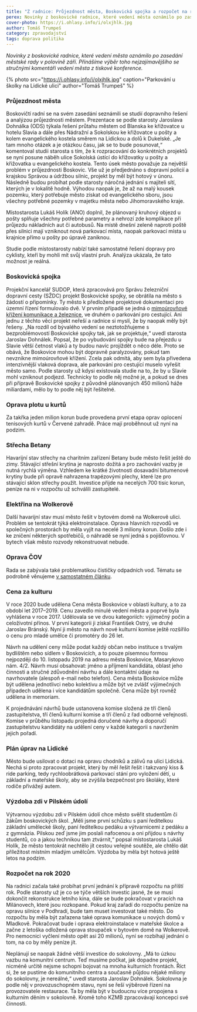 ```yaml
---
title: "Z radnice: Průjezdnost města, Boskovická spojka a rozpočet na rok 2020"
perex: Novinky z boskovické radnice, které vedení města oznámilo po zasedání městské rady v polovině září. Přinášíme výběr toho nejzajímavějšího.
cover-photo: https://i.ohlasy.info/i/olxjhlk.jpg
author: Tomáš Trumpeš
category: zpravodajství
tags: doprava politika
---
```


*Novinky z boskovické radnice, které vedení města oznámilo po zasedání městské rady v polovině září. Přinášíme výběr toho nejzajímavějšího se stručnými komentáři vedení města z tiskové konference.*

{% photo src="https://i.ohlasy.info/i/olxjhlk.jpg" caption="Parkování u školky na Lidické ulici" author="Tomáš Trumpeš" %}

### Průjezdnost města

Boskovičtí radní se na svém zasedání seznámili se studií dopravního řešení a analýzou průjezdnosti městem. Prezentace se podle starosty Jaroslava Dohnálka (ODS) týkala řešení průtahu městem od Blanska ke křižovatce u hotelu Slavia a dále přes Nádražní a Sokolskou ke křižovatce u pošty a kolem evangelického kostela směrem na Lidickou a dolů k Dukelské. „Je tam mnoho otázek a je otázkou času, jak se to bude posunovat,“ komentoval studii starosta s tím, že k rozpracování do konkrétních projektů se nyní posune náběh ulice Sokolská ústící do křižovatky u pošty a křižovatka u evangelického kostela. Tento úsek město považuje za největší problém v průjezdnosti Boskovic. Vše už je předjednáno s dopravní policií a krajskou Správou a údržbou silnic, projekt by měl být hotový v únoru. Následně budou probíhat podle starosty náročná jednání s majiteli sítí, kterých je v lokalitě hodně. Výhodou naopak je, že až na malý kousek pozemku, který potřebuje město získat od evangelického sboru, jsou všechny potřebné pozemky v majetku města nebo Jihomoravského kraje.

Místostarosta Lukáš Holík (ANO) doplnil, že plánovaný kruhový objezd u pošty splňuje všechny potřebné parametry a nehrozí zde komplikace při průjezdu nákladních aut či autobusů. Na místě dnešní zeleně naproti poště přes silnici mají vzniknout nová parkovací místa, naopak parkovací místa u krajnice přímo u pošty po úpravě zaniknou.

Studie podle místostarosty nabízí také samostatné řešení dopravy pro cyklisty, kteří by mohli mít svůj vlastní pruh. Analýza ukázala, že tato možnost je reálná.

### Boskovická spojka

Projekční kancelář SUDOP, která zpracovává pro Správu železniční dopravní cesty (SŽDC) projekt Boskovické spojky, se obrátila na město s žádostí o připomínky. Ty město k předložené projektové dokumentaci pro územní řízení formulovalo dvě. V prvním případě se jedná o [mimoúrovňové křížení komunikace a železnice](https://forum.ohlasy.info/t/mimourovnove-krizeni-zeleznice-u-slavie/255), ve druhém o parkování pro cestující. Ani jednu z těchto věcí projekt neřeší a radnice si myslí, že by naopak měly být řešeny. „Na rozdíl od bývalého vedení se neztotožňujeme s bezproblémovostí Boskovické spojky tak, jak se projektuje,“ uvedl starosta Jaroslav Dohnálek. Popsal, že po vybudování spojky bude na přejezdu u Slavie větší četnost vlaků a ty budou navíc projíždět o něco déle. Proto se obává, že Boskovice mohou být dopravně paralyzovány, pokud tam nevznikne mimoúrovňové křížení. Zcela pak odmítá, aby sem byla přivedena intenzivnější vlaková doprava, ale parkování pro cestující muselo vyřešit město samo. Podle starosty už kdysi existovala studie na to, že by u Slavie mohl vzniknout podjezd. Technicky to podle něj možné je, a pokud se dnes při přípravě Boskovické spojky z původně plánovaných 450 milionů háže miliardami, mělo by to podle něj být řešitelné.

### Oprava plotu u kurtů

Za takřka jeden milion korun bude provedena první etapa oprav oplocení tenisových kurtů v Červené zahradě. Práce mají proběhnout už nyní na podzim.

### Střecha Betany

Havarijní stav střechy na charitním zařízení Betany bude město řešit ještě do zimy. Stávající střešní krytina je naprosto dožitá a pro zachování vazby je nutná rychlá výměna. Vzhledem ke krátké životnosti dosavadní bitumenové krytiny bude při opravě nahrazena trapézovými plechy, které lze pro stávající sklon střechy použít. Investice přijde na necelých 700 tisíc korun, peníze na ni v rozpočtu už schválili zastupitelé.

### Elektřina na Wolkerově

Další havarijní stav musí město řešit v bytovém domě na Wolkerově ulici. Problém se tentokrát týká elektroinstalace. Oprava hlavních rozvodů ve společných prostorách by měla vyjít na necelé 3 miliony korun. Došlo zde i ke zničení některých spotřebičů, o náhradě se nyní jedná s pojišťovnou. V bytech však město rozvody rekonstruovat nebude.

### Oprava ČOV

Rada se zabývala také problematikou čističky odpadních vod. Tématu se podrobně věnujeme [v samostatném článku](https://ohlasy.info/clanky/2019/09/cisticka.html). 

### Cena za kulturu

V roce 2020 bude udělena Cena města Boskovice v oblasti kultury, a to za období let 2017–2019. Cenu zavedlo minulé vedení města a poprvé byla vyhlášena v roce 2017. Udělovala se ve dvou kategoriích: výjimečný počin a celoživotní přínos. V první kategorii ji získal František Ostrý, ve druhé Jaroslav Bránský. Nyní ji město na návrh nové kulturní komise ještě rozšířilo o cenu pro mladé umělce či promotéry do 26 let.

Návrh na udělení ceny může podat každý občan nebo instituce s trvalým bydlištěm nebo sídlem v Boskovicích, a to pouze písemnou formou nejpozději do 10. listopadu 2019 na adresu města Boskovice, Masarykovo nám. 4/2. Návrh musí obsahovat: jméno a příjmení kandidáta, oblast jeho činnosti a stručné zdůvodnění návrhu a dále kontaktní údaje na navrhovatele (alespoň e-mail nebo telefon). Cena města Boskovice může být udělena jednotlivci nebo kolektivu a může být ve zvlášť výjimečných případech udělena i více kandidátům společně. Cena může být rovněž udělena in memoriam. 

K projednávání návrhů bude ustanovena komise složená ze tří členů zastupitelstva, tří členů kulturní komise a tří členů z řad odborné veřejnosti. Komise v průběhu listopadu projedná doručené návrhy a doporučí zastupitelstvu kandidáty na udělení ceny v každé kategorii s navržením jejich pořadí.

### Plán úprav na Lidické

Město bude usilovat o dotaci na opravu chodníků a zálivů na ulici Lidická. Nechá si proto zpracovat projekt, který by měl řešit řešit i takzvaný kiss & ride parking, tedy rychloobrátková parkovací stání pro vyložení dětí, u základní a mateřské školy, aby se zvýšila bezpečnost pro školáky, které rodiče přivážejí autem.

### Výzdoba zdi v Pilském údolí

Výtvarnou výzdobu zdi v Pilském údolí chce město svěřit studentům či žákům boskovických škol. „Měli jsme první schůzku s paní ředitelkou základní umělecké školy, paní ředitelkou pedáku a výtvarnicemi z pedáku a z gymnázia. Pilskou zeď jsme jim poslali nafocenou a oni přijdou s návrhy studentů, co a jakou technikou tam ztvárnit,“ popsal místostarosta Lukáš Holík, že město tentokrát nechtělo jít cestou veřejné soutěže, ale chtělo dát příležitost místním mladým umělcům. Výzdoba by měla být hotová ještě letos na podzim.

### Rozpočet na rok 2020

Na radnici začala také probíhat první jednání k přípravě rozpočtu na příští rok. Podle starosty už je co se týče větších investic jasné, že se musí dokončit rekonstrukce letního kina, dále se bude pokračovat v pracích na Milánovech, které jsou rozkopané. Pokud kraj zařadí do rozpočtu peníze na opravu silnice v Podhradí, bude tam muset investovat také město. Do rozpočtu by měla být zařazena také oprava komunikace u nových domů v Mladkově. Pokračovat bude i oprava elektroinstalace v mateřské školce a začne z letoška odložená oprava stoupaček v bytovém domě na Wolkerově. Pro nemocnici vyčlení město opět asi 20 milionů, nyní se rozbíhají jednání o tom, na co by měly peníze jít.

Neplánují se naopak žádné větší investice do sokolovny. „Má to úzkou vazbu na komunitní centrum. Teď musíme počkat, jak dopadne projekt, nicméně určitě nejsme schopni bojovat na mnoha kulturních frontách. Říct si, že se pustíme do komunitního centra a současně půjdou nějaké miliony do sokolovny, je nereálné,“ uvedl starosta Jaroslav Dohnálek. Sokolovna je podle něj v provozuschopném stavu, nyní se řeší výběrové řízení na provozovatele restaurace. Ta by měla být v budoucnu více propojena s kulturním děním v sokolovně. Kromě toho KZMB zpracovávají koncepci své činnosti.
